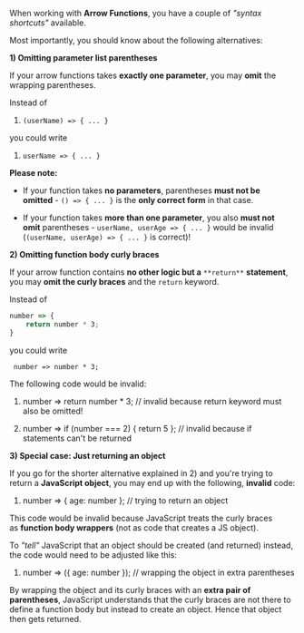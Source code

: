 When working with **Arrow Functions**, you have a couple of _"syntax shortcuts"_ available.

Most importantly, you should know about the following alternatives:

**1) Omitting parameter list parentheses**

If your arrow functions takes **exactly one parameter**, you may **omit** the wrapping parentheses.

Instead of

1. `(userName) => { ... }`

you could write

1. `userName => { ... }`

**Please note:** 

- If your function takes **no parameters**, parentheses **must not be omitted** - `() => { ... }` is the **only correct form** in that case.
    
- If your function takes **more than one parameter**, you also **must not omit** parentheses - `userName, userAge => { ... }` would be invalid (`(userName, userAge) => { ... }` is correct)!
    

**2) Omitting function body curly braces**

If your arrow function contains **no other logic but a** `**return**` **statement**, you may **omit the curly braces** and the `return` keyword.

Instead of
```JavaScript
number => { 
	return number * 3;
}
```


you could write

` number => number * 3;`

The following code would be invalid:

1. number => return number * 3; // invalid because return keyword must also be omitted!

1. number => if (number === 2) { return 5 }; // invalid because if statements can't be returned

**3) Special case: Just returning an object**

If you go for the shorter alternative explained in 2) and you're trying to return a **JavaScript object**, you may end up with the following, **invalid** code:

1. number => { age: number }; // trying to return an object

This code would be invalid because JavaScript treats the curly braces as **function body wrappers** (not as code that creates a JS object).

To _"tell"_ JavaScript that an object should be created (and returned) instead, the code would need to be adjusted like this:

1. number => ({ age: number }); // wrapping the object in extra parentheses

By wrapping the object and its curly braces with an **extra pair of parentheses**, JavaScript understands that the curly braces are not there to define a function body but instead to create an object. Hence that object then gets returned.